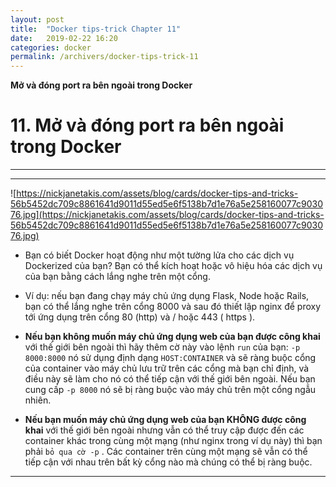 ```yaml
---
layout: post
title:  "Docker tips-trick Chapter 11"
date:   2019-02-22 16:20
categories: docker
permalink: /archivers/docker-tips-trick-11
---
```


**Mở và đóng port ra bên ngoài trong Docker**

# 11. Mở và đóng port ra bên ngoài trong Docker

____
____

![https://nickjanetakis.com/assets/blog/cards/docker-tips-and-tricks-56b5452dc709c8861641d9011d55ed5e6f5138b7d1e76a5e258160077c903076.jpg](https://nickjanetakis.com/assets/blog/cards/docker-tips-and-tricks-56b5452dc709c8861641d9011d55ed5e6f5138b7d1e76a5e258160077c903076.jpg)

- Bạn có biết Docker hoạt động như một tường lửa cho các dịch vụ Dockerized của bạn? Bạn có thể kích hoạt hoặc vô hiệu hóa các dịch vụ của bạn bằng cách lắng nghe trên một cổng.

- Ví dụ: nếu bạn đang chạy máy chủ ứng dụng Flask, Node hoặc Rails, bạn có thể lắng nghe trên cổng 8000 và sau đó thiết lập nginx để proxy tới ứng dụng trên cổng 80 (http) và / hoặc 443 ( https ).

- **Nếu bạn không muốn máy chủ ứng dụng web của bạn được công khai** với thế giới bên ngoài thì hãy thêm cờ này vào lệnh `run` của bạn: `-p 8000:8000` nó sử dụng định dạng `HOST:CONTAINER` và sẽ ràng buộc cổng của container vào máy chủ lưu trữ trên các cổng mà bạn chỉ định, và điều này sẽ làm cho nó có thể tiếp cận với thế giới bên ngoài. Nếu bạn cung cấp `-p 8000` nó sẽ bị ràng buộc vào máy chủ trên một cổng ngẫu nhiên.

- **Nếu bạn muốn máy chủ ứng dụng web của bạn KHÔNG được công khai** với thế giới bên ngoài nhưng vẫn có thể truy cập được đến các container khác trong cùng một mạng (như nginx trong ví dụ này) thì bạn phải `bỏ qua cờ -p` . Các container trên cùng một mạng sẽ vẫn có thể tiếp cận với nhau trên bất kỳ cổng nào mà chúng có thể bị ràng buộc.

____

